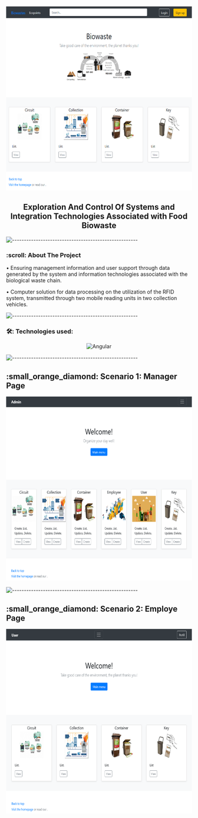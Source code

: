 <p align="center"> 
  <img src="image/Biowaste.png" alt="Pacman Logo" width="635px" height="500px">
</p>

<h2 align="center"> Exploration And Control Of Systems and Integration Technologies Associated with Food Biowaste </h2>

![-----------------------------------------------------](https://raw.githubusercontent.com/andreasbm/readme/master/assets/lines/rainbow.png)

<h3 id="about-the-project"> :scroll: About The Project</h3>

<p>• Ensuring management information and user support through data generated by the system and information technologies associated with the biological waste chain.</p>
<p>• Computer solution for data processing on the utilization of the RFID system, transmitted through two mobile reading units in two collection vehicles.</p>

![-----------------------------------------------------](https://raw.githubusercontent.com/andreasbm/readme/master/assets/lines/rainbow.png)


<h3 id="about-the-project"> 🛠️: Technologies used: </h3>
<div align="center">


 <img width="50" src="https://user-images.githubusercontent.com/25181517/183890595-779a7e64-3f43-4634-bad2-eceef4e80268.png" alt="Angular" title="Angular"/>


</div>

![-----------------------------------------------------](https://raw.githubusercontent.com/andreasbm/readme/master/assets/lines/rainbow.png)


<h2 id="scenario1"> :small_orange_diamond: Scenario 1: Manager Page</h2>

<p align="center"> 
  <img src="image/manager.png" alt="Pacman Logo" width="635px" height="500px">
</p>

![-----------------------------------------------------](https://raw.githubusercontent.com/andreasbm/readme/master/assets/lines/rainbow.png)


<h2 id="scenario1"> :small_orange_diamond: Scenario 2: Employe Page</h2>

<p align="center"> 
  <img src="image/employe.png" alt="Pacman Logo" width="635px" height="500px">
</p>
